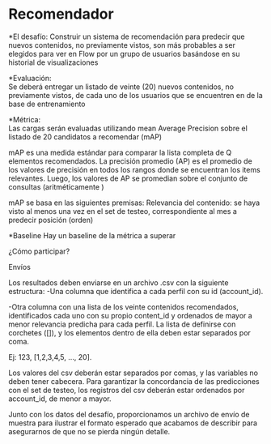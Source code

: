 # Recomendador

*El desafío: Construir un sistema de recomendación para predecir que nuevos contenidos, no previamente vistos, son más probables a ser elegidos para ver en Flow por un grupo de usuarios basándose en su historial de visualizaciones

*Evaluación:  
Se deberá entregar un listado de veinte (20) nuevos contenidos, no previamente vistos, de cada uno de los usuarios que se encuentren en de la base de entrenamiento 

*Métrica:  
Las cargas serán evaluadas utilizando mean Average Precision sobre el listado de 20 candidatos a recomendar (mAP) 

mAP es una medida estándar para comparar la lista completa de Q elementos recomendados. 
La precisión promedio (AP) es el promedio de los valores de precisión en todos los rangos donde se encuentran los items relevantes. Luego, los valores de AP se promedian sobre el conjunto de consultas (aritméticamente )

mAP se basa en las siguientes premisas: Relevancia del contenido: se haya visto al menos una vez en el set de testeo, correspondiente al mes a predecir posición (orden)

*Baseline
Hay un baseline de la métrica a superar 

¿Cómo participar? 

 

Envíos 

Los resultados deben enviarse en un archivo .csv con la siguiente estructura: 
-Una columna que identifica a cada perfil con su id (account_id). 

-Otra columna con una lista de los veinte contenidos recomendados, identificados cada uno con su propio content_id y ordenados de mayor a menor relevancia predicha para cada perfil. La lista de definirse con corchetes ([]), y los elementos dentro de ella deben estar separados por coma. 

Ej: 123, [1,2,3,4,5, …, 20]. 

Los valores del csv deberán estar separados por comas, y las variables no deben tener cabecera. Para garantizar la concordancia de las predicciones con el set de testeo, los registros del csv deberán estar ordenados por account_id, de menor a mayor. 

Junto con los datos del desafío, proporcionamos un archivo de envío de muestra para ilustrar el formato esperado que acabamos de describir para asegurarnos de que no se pierda ningún detalle. 
